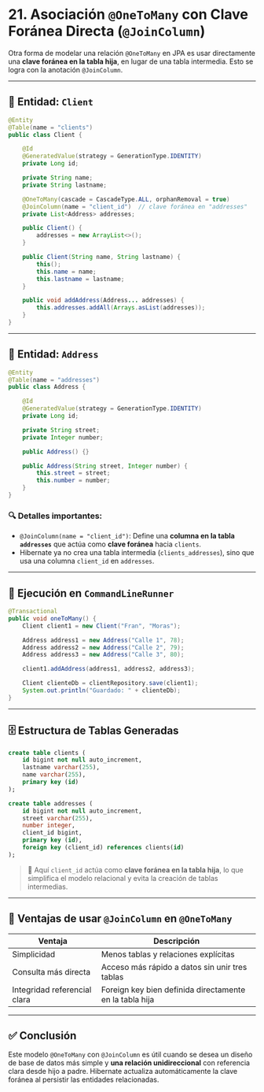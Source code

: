 # 21. Asociación `@OneToMany` con Clave Foránea Directa (`@JoinColumn`)

Otra forma de modelar una relación `@OneToMany` en JPA es usar directamente una **clave foránea en la tabla hija**, en lugar de una tabla intermedia. Esto se logra con la anotación `@JoinColumn`.

---

## 🧾 Entidad: `Client`

```java
@Entity
@Table(name = "clients")
public class Client {

    @Id
    @GeneratedValue(strategy = GenerationType.IDENTITY)
    private Long id;

    private String name;
    private String lastname;

    @OneToMany(cascade = CascadeType.ALL, orphanRemoval = true)
    @JoinColumn(name = "client_id")  // clave foránea en "addresses"
    private List<Address> addresses;

    public Client() {
        addresses = new ArrayList<>();
    }

    public Client(String name, String lastname) {
        this();
        this.name = name;
        this.lastname = lastname;
    }

    public void addAddress(Address... addresses) {
        this.addresses.addAll(Arrays.asList(addresses));
    }
}
```

---

## 🧩 Entidad: `Address`

```java
@Entity
@Table(name = "addresses")
public class Address {

    @Id
    @GeneratedValue(strategy = GenerationType.IDENTITY)
    private Long id;

    private String street;
    private Integer number;

    public Address() {}

    public Address(String street, Integer number) {
        this.street = street;
        this.number = number;
    }
}
```

### 🔍 Detalles importantes:

* `@JoinColumn(name = "client_id")`: Define una **columna en la tabla `addresses`** que actúa como **clave foránea** hacia `clients`.
* Hibernate ya no crea una tabla intermedia (`clients_addresses`), sino que usa una columna `client_id` en `addresses`.

---

## 🧪 Ejecución en `CommandLineRunner`

```java
@Transactional
public void oneToMany() {
    Client client1 = new Client("Fran", "Moras");

    Address address1 = new Address("Calle 1", 78);
    Address address2 = new Address("Calle 2", 79);
    Address address3 = new Address("Calle 3", 80);

    client1.addAddress(address1, address2, address3);

    Client clienteDb = clientRepository.save(client1);
    System.out.println("Guardado: " + clienteDb);
}
```

---

## 🗄️ Estructura de Tablas Generadas

```sql
create table clients (
    id bigint not null auto_increment,
    lastname varchar(255),
    name varchar(255),
    primary key (id)
);

create table addresses (
    id bigint not null auto_increment,
    street varchar(255),
    number integer,
    client_id bigint,
    primary key (id),
    foreign key (client_id) references clients(id)
);
```

> 📌 Aquí `client_id` actúa como **clave foránea en la tabla hija**, lo que simplifica el modelo relacional y evita la creación de tablas intermedias.

---

## 🧠 Ventajas de usar `@JoinColumn` en `@OneToMany`

| Ventaja                      | Descripción                                             |
| ---------------------------- | ------------------------------------------------------- |
| Simplicidad                  | Menos tablas y relaciones explícitas                    |
| Consulta más directa         | Acceso más rápido a datos sin unir tres tablas          |
| Integridad referencial clara | Foreign key bien definida directamente en la tabla hija |

---

## ✅ Conclusión

Este modelo `@OneToMany` con `@JoinColumn` es útil cuando se desea un diseño de base de datos más simple y **una relación unidireccional** con referencia clara desde hijo a padre. Hibernate actualiza automáticamente la clave foránea al persistir las entidades relacionadas.
